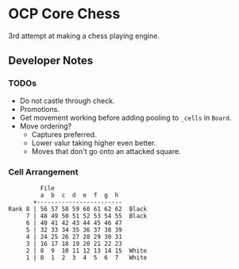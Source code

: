 # OCP Core Chess

3rd attempt at making a chess playing engine.

## Developer Notes

### TODOs

- Do not castle through check.
- Promotions.
- Get movement working before adding pooling to `_cells` in `Board`.
- Move ordering?
  - Captures preferred. 
  - Lower valur taking higher even better.
  - Moves that don't go onto an attacked square.

### Cell Arrangement

```
         File
         a  b  c  d  e  f  g  h
       +------------------------
Rank 8 | 56 57 58 59 60 61 62 62  Black
     7 | 48 49 50 51 52 53 54 55  Black
     6 | 40 41 42 43 44 45 46 47
     5 | 32 33 34 35 36 37 38 39
     4 | 24 25 26 27 28 29 30 31
     3 | 16 17 18 19 20 21 22 23
     2 | 8  9  10 11 12 13 14 15  White
     1 | 0  1  2  3  4  5  6  7   White
```